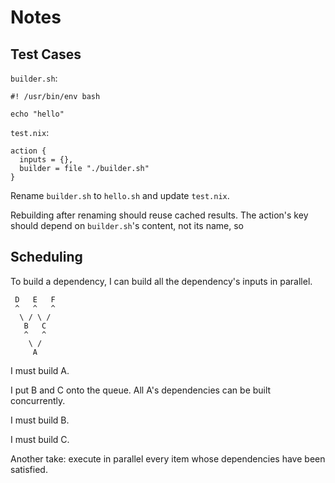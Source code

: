 # Notes

## Test Cases

`builder.sh`:
```
#! /usr/bin/env bash

echo "hello"
```

`test.nix`:
```
action {
  inputs = {},
  builder = file "./builder.sh"
}
```

Rename `builder.sh` to `hello.sh` and update `test.nix`.

Rebuilding after renaming should reuse cached results. The action's key
should depend on `builder.sh`'s content, not its name, so 

## Scheduling

To build a dependency, I can build all the dependency's inputs in parallel.

```
 D   E   F
 ^   ^   ^
  \ / \ /
   B   C
   ^   ^
    \ /
     A
```

I must build A.

I put B and C onto the queue. All A's dependencies can be built concurrently.

   I must build B.
   
   I must build C.

Another take: execute in parallel every item whose dependencies have been satisfied.